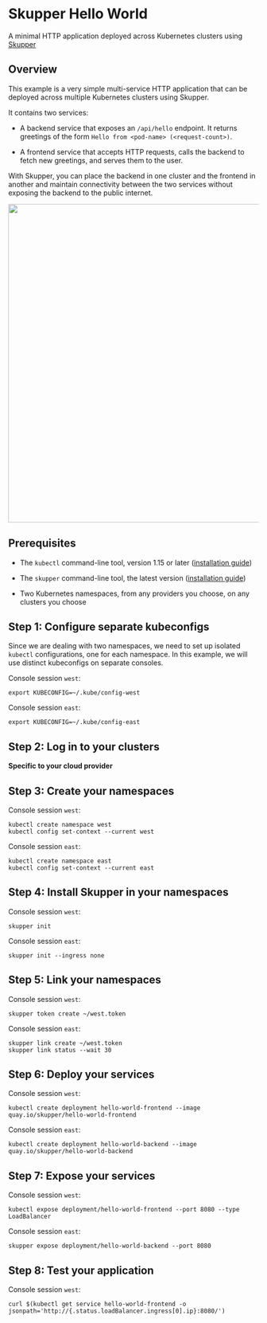 # Skupper Hello World

A minimal HTTP application deployed across Kubernetes clusters using [Skupper](https://skupper.io/)

## Overview

This example is a very simple multi-service HTTP application that can
be deployed across multiple Kubernetes clusters using Skupper.

It contains two services:

* A backend service that exposes an `/api/hello` endpoint.  It
  returns greetings of the form `Hello from <pod-name>
  (<request-count>)`.

* A frontend service that accepts HTTP requests, calls the backend
  to fetch new greetings, and serves them to the user.

With Skupper, you can place the backend in one cluster and the
frontend in another and maintain connectivity between the two
services without exposing the backend to the public internet.

<img src="images/entities.svg" width="640"/>

## Prerequisites

* The `kubectl` command-line tool, version 1.15 or later
  ([installation guide][install-kubectl])

* The `skupper` command-line tool, the latest version ([installation
  guide][install-skupper])

* Two Kubernetes namespaces, from any providers you choose, on any
  clusters you choose

[install-kubectl]: https://kubernetes.io/docs/tasks/tools/install-kubectl/
[install-skupper]: https://skupper.io/start/index.html#step-1-install-the-skupper-command-line-tool-in-your-environment

## Step 1: Configure separate kubeconfigs

Since we are dealing with two namespaces, we need to set up
isolated `kubectl` configurations, one for each namespace.  In
this example, we will use distinct kubeconfigs on separate
consoles.

Console session `west`:

```shell
export KUBECONFIG=~/.kube/config-west
```

Console session `east`:

```shell
export KUBECONFIG=~/.kube/config-east
```

## Step 2: Log in to your clusters

**Specific to your cloud provider**

## Step 3: Create your namespaces

Console session `west`:

```shell
kubectl create namespace west
kubectl config set-context --current west
```

Console session `east`:

```shell
kubectl create namespace east
kubectl config set-context --current east
```

## Step 4: Install Skupper in your namespaces

Console session `west`:

```shell
skupper init
```

Console session `east`:

```shell
skupper init --ingress none
```

## Step 5: Link your namespaces

Console session `west`:

```shell
skupper token create ~/west.token
```

Console session `east`:

```shell
skupper link create ~/west.token
skupper link status --wait 30
```

## Step 6: Deploy your services

Console session `west`:

```shell
kubectl create deployment hello-world-frontend --image quay.io/skupper/hello-world-frontend
```

Console session `east`:

```shell
kubectl create deployment hello-world-backend --image quay.io/skupper/hello-world-backend
```

## Step 7: Expose your services

Console session `west`:

```shell
kubectl expose deployment/hello-world-frontend --port 8080 --type LoadBalancer
```

Console session `east`:

```shell
skupper expose deployment/hello-world-backend --port 8080
```

## Step 8: Test your application

Console session `west`:

```shell
curl $(kubectl get service hello-world-frontend -o jsonpath='http://{.status.loadBalancer.ingress[0].ip}:8080/')
```